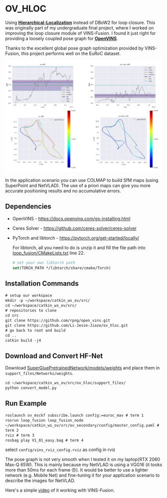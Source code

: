 
# OV_HLOC

Using **[Hierarchical-Localization](https://github.com/cvg/Hierarchical-Localization)** instead of DBoW2 for loop closure. This was originally part of my undergraduate final project, where I worked on improving the loop closure module of VINS-Fusion. I found it just right for providing a loosely coupled pose graph for **[OpenVINS](https://github.com/rpng/open_vins)**.

Thanks to the excellent global pose graph optimization provided by VINS-Fusion, this project performs well on the EuRoC dataset.

![MH_05](image/MH_05.jpg)

In the application scenario you can use COLMAP to build SfM maps (using SuperPoint and NetVLAD). The use of a priori maps can give you more accurate positioning results and no accumulative errors.

## Dependencies

* OpenVINS - <https://docs.openvins.com/gs-installing.html>

* Ceres Solver - <https://github.com/ceres-solver/ceres-solver>

* PyTorch and libtorch - <https://pytorch.org/get-started/locally/>

  For libtorch, all you need to do is unzip it and fill the file path into [loop_fusion/CMakeLists.txt](loop_fusion/CMakeLists.txt) line 22.

  ```cmake
  # set your own libtorch path
  set(TORCH_PATH */libtorch/share/cmake/Torch)
  ```

## Installation Commands

```shell
# setup our workspace
mkdir -p ~/workspace/catkin_ws_ov/src/
cd ~/workspace/catkin_ws_ov/src/
# repositories to clone
cd src
git clone https://github.com/rpng/open_vins.git
git clone https://github.com/Li-Jesse-Jiaze/ov_hloc.git
# go back to root and build
cd ..
catkin build -j4
```

## Download and Convert HF-Net

Download [SuperGluePretrainedNetwork/models/weights](https://github.com/magicleap/SuperGluePretrainedNetwork/tree/master/models/weights) and place them in `support_files/Networks/weights`.

```shell
cd ~/workspace/catkin_ws_ov/src/ov_hloc/support_files/
python convert_model.py
```

## Run Example

``` shell
roslaunch ov_msckf subscribe.launch config:=euroc_mav # term 1
rosrun loop_fusion loop_fusion_node ~/workspace/catkin_ws_ov/src/ov_secondary/config/master_config.yaml # term 2
rviz # term 3
rosbag play V1_01_easy.bag # term 4
```

select `config/vins_rviz_config.rviz` as config in rviz

The pose graph is not very smooth when I tested it on my laptop(RTX 2060 Max-Q 65W). This is mainly because my NetVLAD is using a VGG16 (it tooks more than 50ms for each frame 😠). It would be better to use a lighter network (e.g. Mobile Net) and fine-tuning it for your application scenario to describe the images for NetVLAD.

Here's a simple [video](https://www.bilibili.com/video/bv1KP4y1F73M) of it working with VINS-Fusion.
